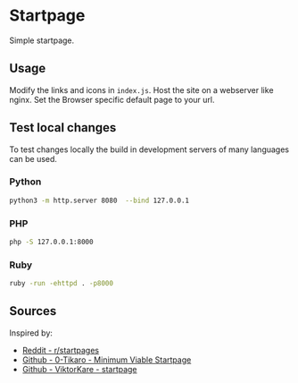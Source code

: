 # Startpage

Simple startpage.

## Usage

Modify the links and icons in `index.js`.
Host the site on a webserver like nginx. Set the Browser specific default page to your url.

## Test local changes

To test changes locally the build in development servers of many languages can be used.

### Python

```bash
python3 -m http.server 8080  --bind 127.0.0.1
```

### PHP

```bash
php -S 127.0.0.1:8000
```

### Ruby

```bash
ruby -run -ehttpd . -p8000
```

## Sources

Inspired by:

* [Reddit - r/startpages](https://www.reddit.com/r/startpages/)
* [Github - 0-Tikaro - Minimum Viable Startpage](https://github.com/0-Tikaro/minimum-viable-startpage)
* [Github - ViktorKare - startpage](https://github.com/ViktorKare/startpage)

